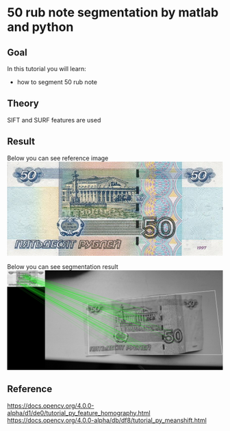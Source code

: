 50 rub note segmentation by matlab and python
==========================

Goal
----

In this tutorial you will learn:
-	how to segment 50 rub note

Theory
------

SIFT and SURF features are used

Result
------
Below you can see reference image
![Reference image](/www/images/box.jpg)

Below you can see segmentation result
![Result of segmentation](/www/images/out.jpg)

Reference
------
https://docs.opencv.org/4.0.0-alpha/d1/de0/tutorial_py_feature_homography.html
https://docs.opencv.org/4.0.0-alpha/db/df8/tutorial_py_meanshift.html
